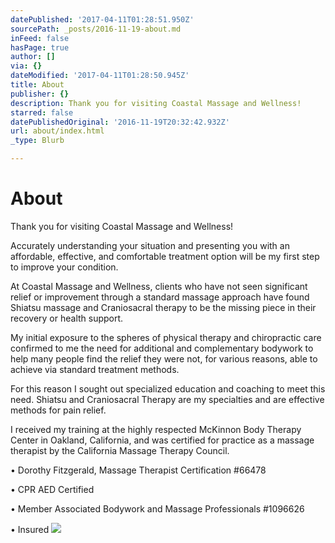 ```yaml
---
datePublished: '2017-04-11T01:28:51.950Z'
sourcePath: _posts/2016-11-19-about.md
inFeed: false
hasPage: true
author: []
via: {}
dateModified: '2017-04-11T01:28:50.945Z'
title: About
publisher: {}
description: Thank you for visiting Coastal Massage and Wellness!
starred: false
datePublishedOriginal: '2016-11-19T20:32:42.932Z'
url: about/index.html
_type: Blurb

---
```

# **About**

Thank you for visiting Coastal Massage and Wellness!

Accurately understanding your situation and presenting you with an affordable, effective, and comfortable treatment option will be my first step to improve your condition.

At Coastal Massage and Wellness, clients who have not seen significant relief or improvement through a standard massage approach have found Shiatsu massage and Craniosacral therapy to be the missing piece in their recovery or health support.

My initial exposure to the spheres of physical therapy and chiropractic care confirmed to me the need for additional and complementary bodywork to help many people find the relief they were not, for various reasons, able to achieve via standard treatment methods.

For this reason I sought out specialized education and coaching to meet this need. Shiatsu and Craniosacral Therapy are my specialties and are effective methods for pain relief.

I received my training at the highly respected McKinnon Body Therapy Center in Oakland, California, and was certified for practice as a massage therapist by the California Massage Therapy Council.

• Dorothy Fitzgerald, Massage Therapist Certification \#66478

• CPR AED Certified

• Member Associated Bodywork and Massage Professionals \#1096626

• Insured
![](https://the-grid-user-content.s3-us-west-2.amazonaws.com/4c9d4fb1-3b1c-4c47-894a-031a1140ef33.jpg)